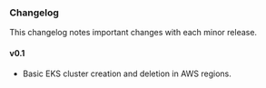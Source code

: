 ### Changelog

This changelog notes important changes with each minor release.

#### v0.1

* Basic EKS cluster creation and deletion in AWS regions.